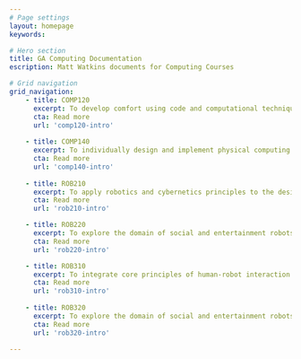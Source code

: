 ```yaml
---
# Page settings
layout: homepage
keywords:

# Hero section
title: GA Computing Documentation 
escription: Matt Watkins documents for Computing Courses

# Grid navigation
grid_navigation:
    - title: COMP120
      excerpt: To develop comfort using code and computational techniques to manipulate digital media.
      cta: Read more
      url: 'comp120-intro'
      
    - title: COMP140
      excerpt: To individually design and implement physical computing systems in a creative context whilst considering legal, social, ethical, and professional issues.
      cta: Read more
      url: 'comp140-intro'
            
    - title: ROB210
      excerpt: To apply robotics and cybernetics principles to the design and development of simple robot prototypes.
      cta: Read more
      url: 'rob210-intro'

    - title: ROB220
      excerpt: To explore the domain of social and entertainment robots and implement key insights to deliver an engaging robot.
      cta: Read more
      url: 'rob220-intro'

    - title: ROB310
      excerpt: To integrate core principles of human-robot interaction into the design and implementation of social robots.
      cta: Read more
      url: 'rob310-intro'
      
    - title: ROB320
      excerpt: To explore the domain of social and entertainment robots and implement key insights to deliver an engaging robot.
      cta: Read more
      url: 'rob320-intro'
  
---
```

<!--stackedit_data:
eyJoaXN0b3J5IjpbLTE0MDk0MDAxMjgsMTQ2NjQwMjM5NiwtND
IzNDUyNzldfQ==
-->